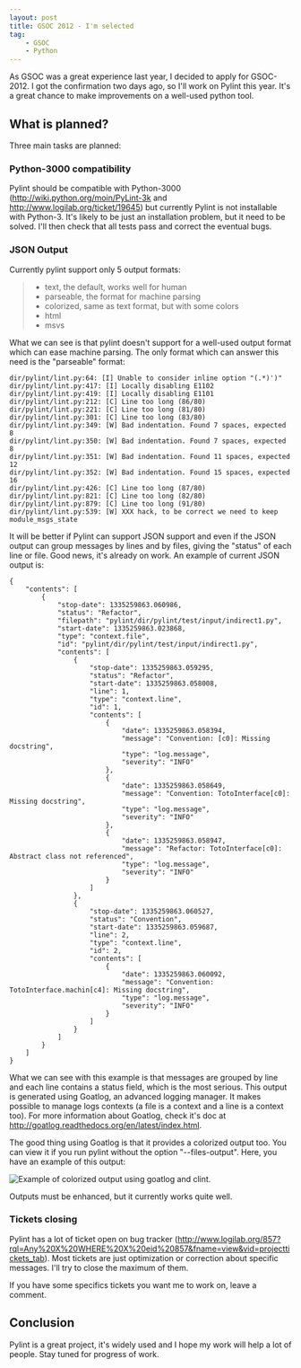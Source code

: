 ```yaml
---
layout: post
title: GSOC 2012 - I'm selected
tag:
    - GSOC
    - Python
---
```


As GSOC was a great experience last year, I decided to apply for GSOC-2012. I got the confirmation two days ago, so I'll work on Pylint this year. It's a great chance to make improvements on a well-used python tool.

What is planned?
----------------

Three main tasks are planned:

### Python-3000 compatibility

Pylint should be compatible with Python-3000 (<http://wiki.python.org/moin/PyLint-3k> and <http://www.logilab.org/ticket/19645>) but currently Pylint is not installable with Python-3. It's likely to be just an installation problem, but it need to be solved. I'll then check that all tests pass and correct the eventual bugs.

### JSON Output

Currently pylint support only 5 output formats:

> -   text, the default, works well for human
> -   parseable, the format for machine parsing
> -   colorized, same as text format, but with some colors
> -   html
> -   msvs

What we can see is that pylint doesn't support for a well-used output format which can ease machine parsing. The only format which can answer this need is the "parseable" format:

``` sourceCode
dir/pylint/lint.py:64: [I] Unable to consider inline option "(.*)')"
dir/pylint/lint.py:417: [I] Locally disabling E1102
dir/pylint/lint.py:419: [I] Locally disabling E1101
dir/pylint/lint.py:212: [C] Line too long (86/80)
dir/pylint/lint.py:221: [C] Line too long (81/80)
dir/pylint/lint.py:301: [C] Line too long (83/80)
dir/pylint/lint.py:349: [W] Bad indentation. Found 7 spaces, expected 8
dir/pylint/lint.py:350: [W] Bad indentation. Found 7 spaces, expected 8
dir/pylint/lint.py:351: [W] Bad indentation. Found 11 spaces, expected 12
dir/pylint/lint.py:352: [W] Bad indentation. Found 15 spaces, expected 16
dir/pylint/lint.py:426: [C] Line too long (87/80)
dir/pylint/lint.py:821: [C] Line too long (82/80)
dir/pylint/lint.py:879: [C] Line too long (91/80)
dir/pylint/lint.py:539: [W] XXX hack, to be correct we need to keep module_msgs_state
```

It will be better if Pylint can support JSON support and even if the JSON output can group messages by lines and by files, giving the "status" of each line or file. Good news, it's already on work. An example of current JSON output is:

``` sourceCode
{
    "contents": [
        {
            "stop-date": 1335259863.060986,
            "status": "Refactor",
            "filepath": "pylint/dir/pylint/test/input/indirect1.py",
            "start-date": 1335259863.023868,
            "type": "context.file",
            "id": "pylint/dir/pylint/test/input/indirect1.py",
            "contents": [
                {
                    "stop-date": 1335259863.059295,
                    "status": "Refactor",
                    "start-date": 1335259863.058008,
                    "line": 1,
                    "type": "context.line",
                    "id": 1,
                    "contents": [
                        {
                            "date": 1335259863.058394,
                            "message": "Convention: [c0]: Missing docstring",
                            "type": "log.message",
                            "severity": "INFO"
                        },
                        {
                            "date": 1335259863.058649,
                            "message": "Convention: TotoInterface[c0]: Missing docstring",
                            "type": "log.message",
                            "severity": "INFO"
                        },
                        {
                            "date": 1335259863.058947,
                            "message": "Refactor: TotoInterface[c0]: Abstract class not referenced",
                            "type": "log.message",
                            "severity": "INFO"
                        }
                    ]
                },
                {
                    "stop-date": 1335259863.060527,
                    "status": "Convention",
                    "start-date": 1335259863.059687,
                    "line": 2,
                    "type": "context.line",
                    "id": 2,
                    "contents": [
                        {
                            "date": 1335259863.060092,
                            "message": "Convention: TotoInterface.machin[c4]: Missing docstring",
                            "type": "log.message",
                            "severity": "INFO"
                        }
                    ]
                }
            ]
        }
    ]
}
```

What we can see with this example is that messages are grouped by line and each line contains a status field, which is the most serious. This output is generated using Goatlog, an advanced logging manager. It makes possible to manage logs contexts (a file is a context and a line is a context too). For more information about Goatlog, check it's doc at <http://goatlog.readthedocs.org/en/latest/index.html>.

The good thing using Goatlog is that it provides a colorized output too. You can view it if you run pylint without the option "--files-output". Here, you have an example of this output:

![Example of colorized output using goatlog and clint.](pictures/pylint_colorized.png)

Outputs must be enhanced, but it currently works quite well.

### Tickets closing

Pylint has a lot of ticket open on bug tracker (<http://www.logilab.org/857?rql=Any%20X%20WHERE%20X%20eid%20857&fname=view&vid=projecttickets_tab>). Most tickets are just optimization or correction about specific messages. I'll try to close the maximum of them.

If you have some specifics tickets you want me to work on, leave a comment.

Conclusion
----------

Pylint is a great project, it's widely used and I hope my work will help a lot of people. Stay tuned for progress of work.

